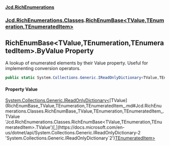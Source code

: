#### [Jcd.RichEnumerations](index.md 'index')

### [Jcd.RichEnumerations.Classes](Jcd.RichEnumerations.Classes.md 'Jcd.RichEnumerations.Classes').[RichEnumBase&lt;TValue,TEnumeration,TEnumeratedItem&gt;](RichEnumBase_TValue,TEnumeration,TEnumeratedItem_.md 'Jcd.RichEnumerations.Classes.RichEnumBase<TValue,TEnumeration,TEnumeratedItem>')

## RichEnumBase<TValue,TEnumeration,TEnumeratedItem>.ByValue Property

A lookup of enumerated elements by their Value property.
Useful for implementing conversion operators.

```csharp
public static System.Collections.Generic.IReadOnlyDictionary<TValue,TEnumeratedItem> ByValue { get; }
```

#### Property Value

[System.Collections.Generic.IReadOnlyDictionary&lt;](https://docs.microsoft.com/en-us/dotnet/api/System.Collections.Generic.IReadOnlyDictionary-2 'System.Collections.Generic.IReadOnlyDictionary`2')[TValue](RichEnumBase_TValue,TEnumeration,TEnumeratedItem_.md#Jcd.RichEnumerations.Classes.RichEnumBase_TValue,TEnumeration,TEnumeratedItem_.TValue 'Jcd.RichEnumerations.Classes.RichEnumBase<TValue,TEnumeration,TEnumeratedItem>.TValue')[,](https://docs.microsoft.com/en-us/dotnet/api/System.Collections.Generic.IReadOnlyDictionary-2 'System.Collections.Generic.IReadOnlyDictionary`2')[TEnumeratedItem](RichEnumBase_TValue,TEnumeration,TEnumeratedItem_.md#Jcd.RichEnumerations.Classes.RichEnumBase_TValue,TEnumeration,TEnumeratedItem_.TEnumeratedItem 'Jcd.RichEnumerations.Classes.RichEnumBase<TValue,TEnumeration,TEnumeratedItem>.TEnumeratedItem')[&gt;](https://docs.microsoft.com/en-us/dotnet/api/System.Collections.Generic.IReadOnlyDictionary-2 'System.Collections.Generic.IReadOnlyDictionary`2')